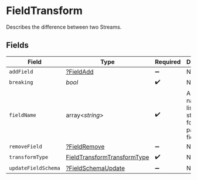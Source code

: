 # FieldTransform

Describes the difference between two Streams.


## Fields

| Field                                                                             | Type                                                                              | Required                                                                          | Description                                                                       |
| --------------------------------------------------------------------------------- | --------------------------------------------------------------------------------- | --------------------------------------------------------------------------------- | --------------------------------------------------------------------------------- |
| `addField`                                                                        | [?FieldAdd](../../models/shared/FieldAdd.md)                                      | :heavy_minus_sign:                                                                | N/A                                                                               |
| `breaking`                                                                        | *bool*                                                                            | :heavy_check_mark:                                                                | N/A                                                                               |
| `fieldName`                                                                       | array<*string*>                                                                   | :heavy_check_mark:                                                                | A field name is a list of strings that form the path to the field.                |
| `removeField`                                                                     | [?FieldRemove](../../models/shared/FieldRemove.md)                                | :heavy_minus_sign:                                                                | N/A                                                                               |
| `transformType`                                                                   | [FieldTransformTransformType](../../models/shared/FieldTransformTransformType.md) | :heavy_check_mark:                                                                | N/A                                                                               |
| `updateFieldSchema`                                                               | [?FieldSchemaUpdate](../../models/shared/FieldSchemaUpdate.md)                    | :heavy_minus_sign:                                                                | N/A                                                                               |